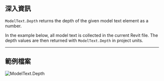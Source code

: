 ## 深入資訊
`ModelText.Depth` returns the depth of the given model text element as a number.

In the example below, all model text is collected in the current Revit file. The depth values are then returned with `ModelText.Depth` in project units.
___
## 範例檔案

![ModelText.Depth](./Revit.Elements.ModelText.Depth_img.jpg)
